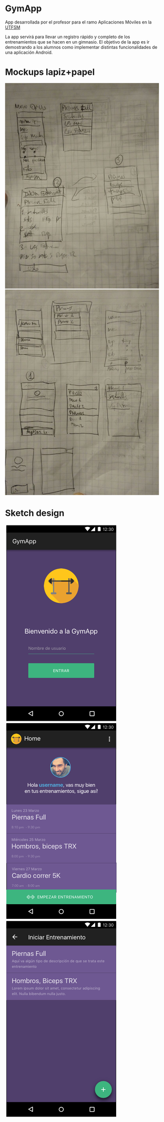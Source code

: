 # GymApp

App desarrollada por el profesor para el ramo Aplicaciones Móviles en la [UTFSM](http://www.utfsm.cl)

La app servirá para llevar un registro rápido y completo de los entrenamientos que se hacen en un gimnasio.
El objetivo de la app es ir demostrando a los alumnos como implementar distintas funcionalidades de una aplicación Android.

# Mockups lapiz+papel

![mockup1](https://github.com/juliooa/gymapp/blob/master/mockup1.jpeg "Mockup pantallas")
![mockup2](https://github.com/juliooa/gymapp/blob/master/mockup2.jpeg "Mockup pantallas")

# Sketch design
![login](https://github.com/juliooa/gymapp/blob/master/Login.png "Pantalla login")
![home](https://github.com/juliooa/gymapp/blob/master/Home.png "Pantalla Home")
![entrenamiento](https://github.com/juliooa/gymapp/blob/master/Entrenamiento.png "Pantalla Entrenamiento")
